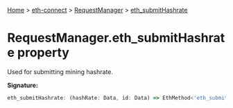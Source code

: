 [Home](./index) &gt; [eth-connect](./eth-connect.md) &gt; [RequestManager](./eth-connect.requestmanager.md) &gt; [eth\_submitHashrate](./eth-connect.requestmanager.eth_submithashrate.md)

# RequestManager.eth\_submitHashrate property

Used for submitting mining hashrate.

**Signature:**
```javascript
eth_submitHashrate: (hashRate: Data, id: Data) => EthMethod<'eth_submitHashrate'>
```
